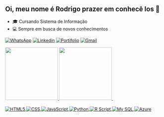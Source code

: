 ## Oi, meu nome é Rodrigo prazer em conhecê los 👋

- 🎓 Cursando Sistema de Informação
- 💻 Sempre em busca de novos conhecimentos


[![WhatsApp](https://img.shields.io/badge/WhatsApp-25D366?style=for-the-badge&logo=whatsapp&logoColor=white)](https://api.whatsapp.com/send/?phone=5511952899640&text&type=phone_number&app_absent=0)
[![Linkedin](https://img.shields.io/badge/LinkedIn-0077B5?style=for-the-badge&logo=linkedin&logoColor=white)](https://www.linkedin.com/in/rodrigo-bertacchi-palomino-6504b2198/)
[![Portifolio](https://img.shields.io/badge/website-000000?style=for-the-badge&logo=About.me&logoColor=white)](https://bertacchiii.github.io/Portifolio/)
[![Gmail](https://img.shields.io/badge/Gmail-D14836?style=for-the-badge&logo=gmail&logoColor=white)](mailto:rodrigopalomino00@gmail.com)


<div>
<a href="https://github.com/Bertacchiii">
  <img height = "170em" src = "https://github-readme-stats.vercel.app/api?username=Bertacchiii&show_icons=true&theme=dark&include_all_commits=true&count_private=true" />
  <img height = "170em" src = "https://github-readme-stats.vercel.app/api/top-langs/?username=Bertacchiii&layout=compact&langs_count=7&theme=dark" />
<img>
</div>

<div style="display: inline_block"><br/>
  <img align="center" alt="HTML5" src="https://img.shields.io/badge/HTML5-E34F26?style=for-the-badge&logo=html5&logoColor=white" />
  <img align="center" alt="CSS" src="https://img.shields.io/badge/CSS3-1572B6?style=for-the-badge&logo=css3&logoColor=white" />
  <img align="center" alt="JavaScript" src="https://img.shields.io/badge/JavaScript-323330?style=for-the-badge&logo=javascript&logoColor=F7DF1E" />
  <img align="center" alt="Python" src="https://img.shields.io/badge/Python-14354C?style=for-the-badge&logo=python&logoColor=white" />
  <img align="center" alt="R Script" src="https://img.shields.io/badge/R-276DC3?style=for-the-badge&logo=r&logoColor=white" />
  <img align="center" alt="My SQL" src="https://img.shields.io/badge/MySQL-00000F?style=for-the-badge&logo=mysql&logoColor=white" />
  <img align="center" alt="Azure" src="https://img.shields.io/badge/Microsoft_Azure-0089D6?style=for-the-badge&logo=microsoft-azure&logoColor=white" />
  
</div>

